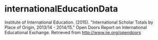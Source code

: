 # internationalEducationData

Institute of International Education. (2015). "International Scholar Totals by Place of Origin, 2013/14 - 2014/15." Open Doors Report on International Educational Exchange. Retrieved from http://www.iie.org/opendoors
